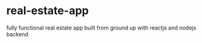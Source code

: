 # real-estate-app
fully functional real estate app built from ground up with reactjs and nodejs backend
